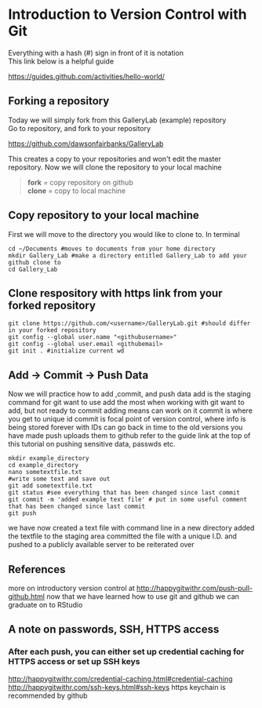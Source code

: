 # Introduction to Version Control with Git
Everything with a hash (#) sign in front of it is notation <br/>
This link below is a helpful guide <br/>

https://guides.github.com/activities/hello-world/

## Forking a repository
Today we will simply fork from this GalleryLab (example) repository <br/>
Go to repository, and fork to your repository <br/>

https://github.com/dawsonfairbanks/GalleryLab

This creates a copy to your repositories and won't edit the master repository.
Now we will clone the repository to your local machine

> **fork** = copy repository on github <br/>
> **clone** = copy to local machine

## Copy repository to your local machine 

First we will move to the directory you would like to clone to. In terminal
```
cd ~/Documents #moves to documents from your home directory
mkdir Gallery_Lab #make a directory entitled Gallery_Lab to add your github clone to
cd Gallery_Lab
```


## Clone respository with https link from your forked repository

```
git clone https://github.com/<username>/GalleryLab.git #should differ in your forked repository
git config --global user.name "<githubusername>"
git config --global user.email <githubemail>
git init . #initialize current wd
```

## Add -> Commit -> Push Data
Now we will practice how to add ,commit, and push data
add is the staging command for git want to use add the most when working with git
want to add, but not ready to commit
adding means can work on it
commit is where you get to unique id
commit is focal point of version control, where info is being stored forever
with IDs can go back in time to the old versions you have made
push uploads them to github
refer to the guide link at the top of this tutorial on pushing sensitive data, passwds etc.

```
mkdir example_directory
cd example_directory
nano sometextfile.txt
#write some text and save out
git add sometextfile.txt
git status #see everything that has been changed since last commit
git commit -m 'added example text file' # put in some useful comment that has been changed since last commit
git push
```

we have now created a text file with command line in a new directory
added the textfile to the staging area
committed the file with a unique I.D.
and pushed to a publicly available server to be reiterated over

## References
more on introductory version control at http://happygitwithr.com/push-pull-github.html
now that we have learned how to use git and github we can graduate on to RStudio


## A note on passwords, SSH, HTTPS access
### After each push, you can either set up credential caching for HTTPS access or set up SSH keys
http://happygitwithr.com/credential-caching.html#credential-caching
http://happygitwithr.com/ssh-keys.html#ssh-keys
https keychain is recommended by github 

